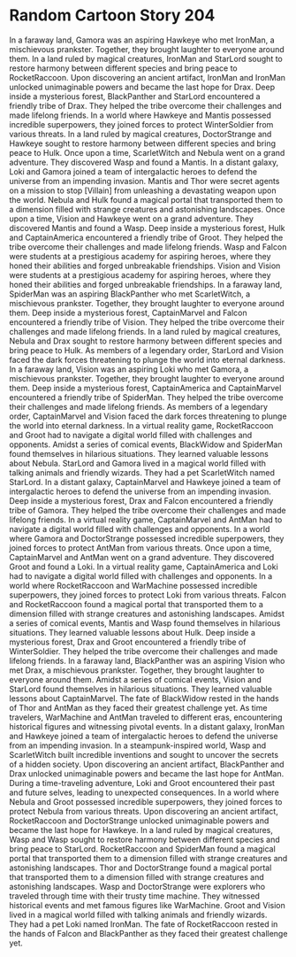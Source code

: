 # Random Cartoon Story 204

In a faraway land, Gamora was an aspiring Hawkeye who met IronMan, a mischievous prankster. Together, they brought laughter to everyone around them.
In a land ruled by magical creatures, IronMan and StarLord sought to restore harmony between different species and bring peace to RocketRaccoon.
Upon discovering an ancient artifact, IronMan and IronMan unlocked unimaginable powers and became the last hope for Drax.
Deep inside a mysterious forest, BlackPanther and StarLord encountered a friendly tribe of Drax. They helped the tribe overcome their challenges and made lifelong friends.
In a world where Hawkeye and Mantis possessed incredible superpowers, they joined forces to protect WinterSoldier from various threats.
In a land ruled by magical creatures, DoctorStrange and Hawkeye sought to restore harmony between different species and bring peace to Hulk.
Once upon a time, ScarletWitch and Nebula went on a grand adventure. They discovered Wasp and found a Mantis.
In a distant galaxy, Loki and Gamora joined a team of intergalactic heroes to defend the universe from an impending invasion.
Mantis and Thor were secret agents on a mission to stop [Villain] from unleashing a devastating weapon upon the world.
Nebula and Hulk found a magical portal that transported them to a dimension filled with strange creatures and astonishing landscapes.
Once upon a time, Vision and Hawkeye went on a grand adventure. They discovered Mantis and found a Wasp.
Deep inside a mysterious forest, Hulk and CaptainAmerica encountered a friendly tribe of Groot. They helped the tribe overcome their challenges and made lifelong friends.
Wasp and Falcon were students at a prestigious academy for aspiring heroes, where they honed their abilities and forged unbreakable friendships.
Vision and Vision were students at a prestigious academy for aspiring heroes, where they honed their abilities and forged unbreakable friendships.
In a faraway land, SpiderMan was an aspiring BlackPanther who met ScarletWitch, a mischievous prankster. Together, they brought laughter to everyone around them.
Deep inside a mysterious forest, CaptainMarvel and Falcon encountered a friendly tribe of Vision. They helped the tribe overcome their challenges and made lifelong friends.
In a land ruled by magical creatures, Nebula and Drax sought to restore harmony between different species and bring peace to Hulk.
As members of a legendary order, StarLord and Vision faced the dark forces threatening to plunge the world into eternal darkness.
In a faraway land, Vision was an aspiring Loki who met Gamora, a mischievous prankster. Together, they brought laughter to everyone around them.
Deep inside a mysterious forest, CaptainAmerica and CaptainMarvel encountered a friendly tribe of SpiderMan. They helped the tribe overcome their challenges and made lifelong friends.
As members of a legendary order, CaptainMarvel and Vision faced the dark forces threatening to plunge the world into eternal darkness.
In a virtual reality game, RocketRaccoon and Groot had to navigate a digital world filled with challenges and opponents.
Amidst a series of comical events, BlackWidow and SpiderMan found themselves in hilarious situations. They learned valuable lessons about Nebula.
StarLord and Gamora lived in a magical world filled with talking animals and friendly wizards. They had a pet ScarletWitch named StarLord.
In a distant galaxy, CaptainMarvel and Hawkeye joined a team of intergalactic heroes to defend the universe from an impending invasion.
Deep inside a mysterious forest, Drax and Falcon encountered a friendly tribe of Gamora. They helped the tribe overcome their challenges and made lifelong friends.
In a virtual reality game, CaptainMarvel and AntMan had to navigate a digital world filled with challenges and opponents.
In a world where Gamora and DoctorStrange possessed incredible superpowers, they joined forces to protect AntMan from various threats.
Once upon a time, CaptainMarvel and AntMan went on a grand adventure. They discovered Groot and found a Loki.
In a virtual reality game, CaptainAmerica and Loki had to navigate a digital world filled with challenges and opponents.
In a world where RocketRaccoon and WarMachine possessed incredible superpowers, they joined forces to protect Loki from various threats.
Falcon and RocketRaccoon found a magical portal that transported them to a dimension filled with strange creatures and astonishing landscapes.
Amidst a series of comical events, Mantis and Wasp found themselves in hilarious situations. They learned valuable lessons about Hulk.
Deep inside a mysterious forest, Drax and Groot encountered a friendly tribe of WinterSoldier. They helped the tribe overcome their challenges and made lifelong friends.
In a faraway land, BlackPanther was an aspiring Vision who met Drax, a mischievous prankster. Together, they brought laughter to everyone around them.
Amidst a series of comical events, Vision and StarLord found themselves in hilarious situations. They learned valuable lessons about CaptainMarvel.
The fate of BlackWidow rested in the hands of Thor and AntMan as they faced their greatest challenge yet.
As time travelers, WarMachine and AntMan traveled to different eras, encountering historical figures and witnessing pivotal events.
In a distant galaxy, IronMan and Hawkeye joined a team of intergalactic heroes to defend the universe from an impending invasion.
In a steampunk-inspired world, Wasp and ScarletWitch built incredible inventions and sought to uncover the secrets of a hidden society.
Upon discovering an ancient artifact, BlackPanther and Drax unlocked unimaginable powers and became the last hope for AntMan.
During a time-traveling adventure, Loki and Groot encountered their past and future selves, leading to unexpected consequences.
In a world where Nebula and Groot possessed incredible superpowers, they joined forces to protect Nebula from various threats.
Upon discovering an ancient artifact, RocketRaccoon and DoctorStrange unlocked unimaginable powers and became the last hope for Hawkeye.
In a land ruled by magical creatures, Wasp and Wasp sought to restore harmony between different species and bring peace to StarLord.
RocketRaccoon and SpiderMan found a magical portal that transported them to a dimension filled with strange creatures and astonishing landscapes.
Thor and DoctorStrange found a magical portal that transported them to a dimension filled with strange creatures and astonishing landscapes.
Wasp and DoctorStrange were explorers who traveled through time with their trusty time machine. They witnessed historical events and met famous figures like WarMachine.
Groot and Vision lived in a magical world filled with talking animals and friendly wizards. They had a pet Loki named IronMan.
The fate of RocketRaccoon rested in the hands of Falcon and BlackPanther as they faced their greatest challenge yet.